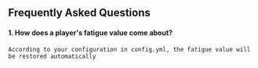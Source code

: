 ## Frequently Asked Questions

#### 1. How does a player's fatigue value come about?

````
According to your configuration in config.yml, the fatigue value will be restored automatically
````